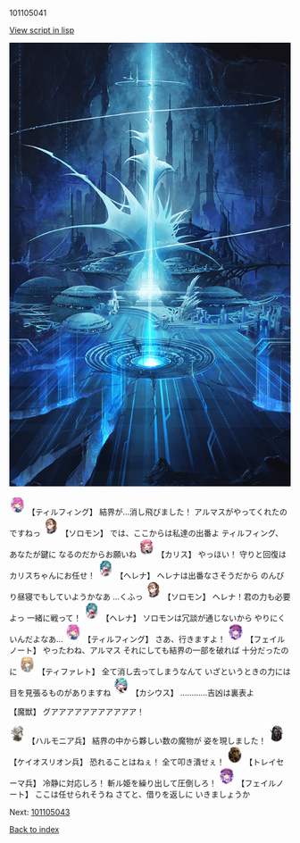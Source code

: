 101105041

[View script in lisp](../scripts/101105041.txt)

![profound.png](../images/backgrounds/profound.png)

<img src="../images/units/3101411.png" alt="3101411.png" height="34"/>
【ティルフィング】
結界が…消し飛びました！
アルマスがやってくれたのですねっ

<img src="../images/units/3503111.png" alt="3503111.png" height="34"/>
【ソロモン】
では、ここからは私達の出番よ
ティルフィング、あなたが鍵に
なるのだからお願いね

<img src="../images/units/3602511.png" alt="3602511.png" height="34"/>
【カリス】
やっほい！
守りと回復はカリスちゃんにお任せ！

<img src="../images/units/3302811.png" alt="3302811.png" height="34"/>
【ヘレナ】
ヘレナは出番なさそうだから
のんびり昼寝でもしていようかなあ
…くふっ

<img src="../images/units/3503111.png" alt="3503111.png" height="34"/>
【ソロモン】
ヘレナ！君の力も必要よっ
一緒に戦って！

<img src="../images/units/3302811.png" alt="3302811.png" height="34"/>
【ヘレナ】
ソロモンは冗談が通じないから
やりにくいんだよなあ…

<img src="../images/units/3101411.png" alt="3101411.png" height="34"/>
【ティルフィング】
さあ、行きますよ！

<img src="../images/units/3401911.png" alt="3401911.png" height="34"/>
【フェイルノート】
やったわね、アルマス
それにしても結界の一部を破れば
十分だったのに

<img src="../images/units/3503211.png" alt="3503211.png" height="34"/>
【ティファレト】
全て消し去ってしまうなんて
いざというときの力には
目を見張るものがありますね

<img src="../images/units/3303111.png" alt="3303111.png" height="34"/>
【カシウス】
…………吉凶は裏表よ

【魔獣】
グアアアアアアアアアアア！

<img src="../images/units/3810001.png" alt="3810001.png" height="34"/>
【ハルモニア兵】
結界の中から夥しい数の魔物が
姿を現しました！

<img src="../images/units/3820001.png" alt="3820001.png" height="34"/>
【ケイオスリオン兵】
恐れることはねぇ！
全て叩き潰せぇ！

<img src="../images/units/3830007.png" alt="3830007.png" height="34"/>
【トレイセーマ兵】
冷静に対応しろ！
斬ル姫を繰り出して圧倒しろ！

<img src="../images/units/3401911.png" alt="3401911.png" height="34"/>
【フェイルノート】
ここは任せられそうね
さてと、借りを返しに
いきましょうか

Next: [101105043](101105043.md)

[Back to index](index.md)
